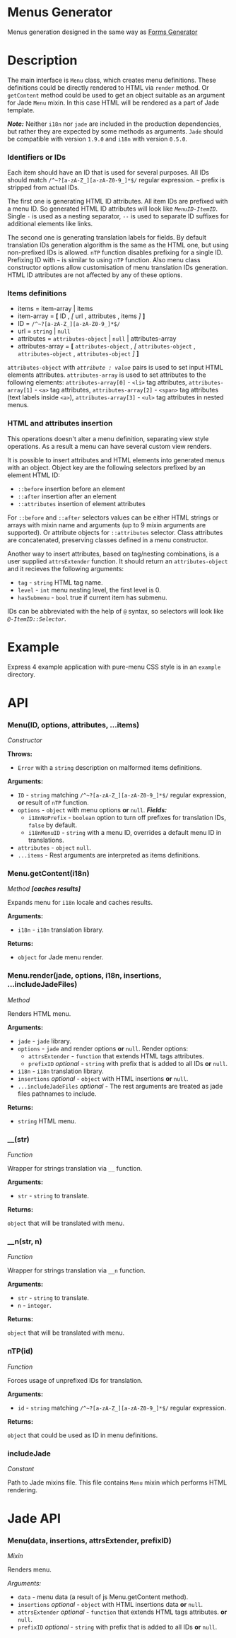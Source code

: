 
# Menus Generator

Menus generation designed in the same way as
[Forms Generator](https://github.com/an-sh/forms-generator)


# Description

The main interface is `Menu` class, which creates menu
definitions. These definitions could be directly rendered to HTML via
`render` method. Or `getContent` method could be used to get an object
suitable as an argument for Jade `Menu` mixin. In this case HTML will
be rendered as a part of Jade template.

___Note:___ Neither `i18n` nor `jade` are included in the production
dependencies, but rather they are expected by some methods as
arguments. `Jade` should be compatible with version `1.9.0` and `i18n`
with version `0.5.0`.

### Identifiers or IDs

Each item should have an ID that is used for several purposes. All IDs
should match `/^~?[a-zA-Z_][a-zA-Z0-9_]*$/` regular expression. `~`
prefix is stripped from actual IDs.

The first one is generating HTML ID attributes. All item IDs are
prefixed with a menu ID. So generated HTML ID attributes will look
like _`MenuID-ItemID`_. Single `-` is used as a nesting separator,
`--` is used to separate ID suffixes for additional elements like
links.

The second one is generating translation labels for fields. By default
translation IDs generation algorithm is the same as the HTML one, but
using non-prefixed IDs is allowed. `nTP` function disables prefixing
for a single ID. Prefixing ID with `~` is similar to using `nTP`
function. Also menu class constructor options allow customisation of
menu translation IDs generation. HTML ID attributes are not affected
by any of these options.

### Items definitions

- items = item-array | items
- item-array = __[__ ID , _[_ url , attributes , items _]_ __]__
- ID = `/^~?[a-zA-Z_][a-zA-Z0-9_]*$/`
- url = `string` | `null`
- attributes = `attributes-object` | `null` | attributes-array
- attributes-array =
  __[__ `attributes-object` , _[_ `attributes-object` , `attributes-object` , `attributes-object` _]_
  __]__

`attributes-object` with _`attribute : value`_ pairs is used to set
input HTML elements attributes. `attributes-array` is used to set
attributes to the following elements: `attributes-array[0]` - `<li>`
tag attributes, `attributes-array[1]` - `<a>` tag attributes,
`attributes-array[2]` - `<span>` tag attributes (text labels inside
`<a>`), `attributes-array[3]` - `<ul>` tag attributes in nested menus.

### HTML and attributes insertion

This operations doesn't alter a menu definition, separating view style
operations. As a result a menu can have several custom view renders.

It is possible to insert attributes and HTML elements into generated
menus with an object. Object key are the following selectors prefixed
by an element HTML ID:

- `::before` insertion before an element
- `::after` insertion after an element
- `::attributes` insertion of element attributes

For `::before` and `::after` selectors values can be either HTML
strings or arrays with mixin name and arguments (up to 9 mixin
arguments are supported). Or attribute objects for `::attributes`
selector. Class attributes are concatenated, preserving classes
defined in a menu constructor.

Another way to insert attributes, based on tag/nesting combinations,
is a user supplied `attrsExtender` function. It should return an
`attributes-object` and it recieves the following arguments:

- `tag` - `string` HTML tag name.
- `level` - `int` menu nesting level, the first level is 0.
- `hasSubmenu` - `bool` true if current item has submenu.

IDs can be abbreviated with the help of `@` syntax, so selectors will
look like _`@-ItemID::Selector`_.




# Example

Express 4 example application with pure-menu CSS style is in an
`example` directory.




# API


### Menu(ID, options, attributes, ...items)

_Constructor_

__Throws:__

- `Error` with a `string` description on malformed items definitions.

__Arguments:__

- `ID` - `string` matching `/^~?[a-zA-Z_][a-zA-Z0-9_]*$/` regular
expression, __or__ result of `nTP` function.
- `options` - `object` with menu options __or__ `null`. ___Fields:___
  - `i18nNoPrefix` - `boolean` option to turn off prefixes for
  translation IDs, `false` by default.
  - `i18nMenuID` - `string` with a menu ID, overrides a default menu
  ID in translations.
- `attributes` - `object`  `null`.
- `...items` - Rest arguments are interpreted as items definitions.


### Menu.getContent(i18n)

_Method_ ___[caches results]___

Expands menu for `i18n` locale and caches results.

__Arguments:__

- `i18n` - `i18n` translation library.

__Returns:__

- `object` for Jade menu render.


### Menu.render(jade, options, i18n, insertions, ...includeJadeFiles)

_Method_

Renders HTML menu.

__Arguments:__

- `jade` - `jade` library.
- `options` - `jade` and render options __or__ `null`. Render options:
  - `attrsExtender` - `function` that extends HTML tags attributes.
  - `prefixID` _optional_ - `string` with prefix that is added to all
  IDs __or__ `null`.
- `i18n` - `i18n` translation library.
- `insertions` _optional_ - `object` with HTML insertions __or__
  `null`.
- `...includeJadeFiles` _optional_ - The rest arguments are treated as
  jade files pathnames to include.

__Returns:__

- `string` HTML menu.


### __(str)

_Function_

Wrapper for strings translation via `__` function.

__Arguments:__

- `str` - `string` to translate.

__Returns:__

`object` that will be translated with menu.


### __n(str, n)

_Function_

Wrapper for strings translation via `__n` function.

__Arguments:__

- `str` - `string` to translate.
- `n` - `integer`.

__Returns:__

`object` that will be translated with menu.


### nTP(id)

_Function_

Forces usage of unprefixed IDs for translation.

__Arguments:__

- `id` - `string` matching `/^~?[a-zA-Z_][a-zA-Z0-9_]*$/` regular
expression.

__Returns:__

`object` that could be used as ID in menu definitions.


### includeJade

_Constant_

Path to Jade mixins file. This file contains `Menu` mixin which
performs HTML rendering.




# Jade API


### Menu(data, insertions, attrsExtender, prefixID)

_Mixin_

Renders menu.

_Arguments:_

- `data` - menu data (a result of js Menu.getContent method).
- `insertions` _optional_ - `object` with HTML insertions data __or__ `null`.
- `attrsExtender` _optional_ - `function` that extends HTML tags
  attributes. __or__ `null`.
- `prefixID` _optional_ - `string` with prefix that is added to all
  IDs __or__ `null`.
